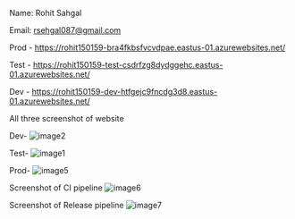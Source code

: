 Name: Rohit Sahgal

Email: rsehgal087@gmail.com

Prod - https://rohit150159-bra4fkbsfvcvdpae.eastus-01.azurewebsites.net/

Test - https://rohit150159-test-csdrfzg8dydggehc.eastus-01.azurewebsites.net/

Dev - https://rohit150159-dev-htfgejc9fncdg3d8.eastus-01.azurewebsites.net/
 



All three screenshot of website

Dev-
![image2](https://github.com/user-attachments/assets/386b9795-34a3-4442-bcde-f8ec46f34d10)


Test-
![image1](https://github.com/user-attachments/assets/2349e6ff-33d5-481a-bbc0-0759d44d5075)


Prod-
![image5](https://github.com/user-attachments/assets/b8b1d7ba-a226-4f86-a7ff-24f03c15d795)


Screenshot of CI pipeline
![image6](https://github.com/user-attachments/assets/7c8ca026-1ed2-454b-9f4e-9c2396fe72d8)



Screenshot of Release pipeline
![image7](https://github.com/user-attachments/assets/a6722bb5-23b4-4c9f-9f20-5501ff273f03)


